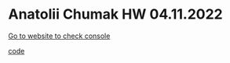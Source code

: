 # Anatolii Chumak HW 04.11.2022

[Go to website to check console](https://tolik4umak.github.io/TEL_RAN_PROF/FE/HW/11_NOV/02__HW__04.11.2022/index.html)

[code](https://github.com/Tolik4umak/TEL_RAN_PROF/blob/main/FE/HW/11_NOV/02__HW__04.11.2022/script.js)
